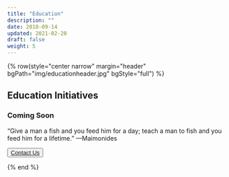 ```yaml
---
title: "Education"
description: ""
date: 2018-09-14
updated: 2021-02-20
draft: false
weight: 5
---
```


{% row(style="center narrow" margin="header" bgPath="img/educationheader.jpg" bgStyle="full") %}

## Education Initiatives

### Coming Soon

“Give a man a fish and you feed him for a day; teach a man to fish and you feed him for a lifetime.” —Maimonides


<button>[Contact Us](/contact)</button>


{% end %}